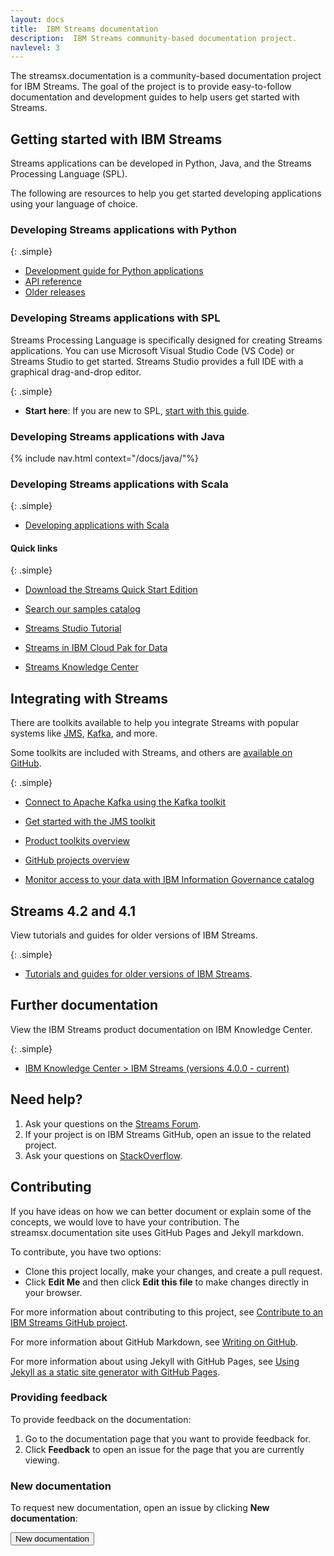 ```yaml
---
layout: docs
title:  IBM Streams documentation
description:  IBM Streams community-based documentation project.
navlevel: 3
---
```

The streamsx.documentation is a community-based documentation project for IBM Streams.
The goal of the project is to provide easy-to-follow documentation and development guides to help users get started with Streams.

## Getting started with IBM Streams


Streams applications can be developed in Python, Java, and the Streams Processing Language (SPL). 

The following are resources to help you get started developing applications using your language of choice.

### Developing Streams applications with Python

{: .simple}
* [Development guide for Python applications](/streamsx.documentation/docs/python/1.6/python-appapi-devguide/)
* [API reference](https://streamsxtopology.readthedocs.io/en/stable/index.html)
* [Older releases](https://github.com/IBMStreams/streamsx.topology/releases)



### Developing Streams applications with SPL


Streams Processing Language is specifically designed for creating Streams applications. You can use Microsoft Visual Studio Code (VS Code) or Streams Studio to get started.  Streams Studio provides a full IDE with a graphical drag-and-drop editor.

{: .simple}

* **Start here**:  If you are new to SPL, [start with this guide](/streamsx.documentation/docs/spl/quick-start/qs-0).



### Developing Streams applications with Java

{% include nav.html context="/docs/java/"%}


### Developing Streams applications with Scala

{: .simple}
* [Developing applications with Scala](https://github.com/IBMStreams/streamsx.topology/wiki/Scala-Support)


#### Quick links

{: .simple}

- [Download the Streams Quick Start Edition](/streamsx.documentation/docs/4.3/qse-intro)

- [Search our samples catalog](https://ibmstreams.github.io/samples/)
  
- [Streams Studio Tutorial](/streamsx.documentation/docs/spl/lab/spl-lab-00-get-started/)
  
- [Streams in IBM Cloud Pak for Data](https://www.ibm.com/support/producthub/icpdata/docs/content/SSQNUZ_current/cpd/svc/streams/developing-intro.html)
 
- [Streams Knowledge Center](http://www.ibm.com/support/knowledgecenter/SSCRJU/SSCRJU_welcome.html)


## Integrating with Streams
There are toolkits available to help you integrate Streams with popular systems like [JMS](https://github.com/IBMStreams/streamsx.jms), [Kafka](https://github.com/IBMStreams/streamsx.kafka), and more.

Some toolkits are included with Streams, and others are [available on GitHub](https://github.com/IBMStreams).

{: .simple}
* [Connect to Apache Kafka using the Kafka toolkit](/streamsx.documentation/docs/messaging/kafka-operators-getting-started)
  
* [Get started with the JMS toolkit](/streamsx.documentation/docs/messaging/kafka-operators-getting-started)
  
* [Product toolkits overview](https://developer.ibm.com/streamsdev/docs/product-toolkits-overview/)
  
* [GitHub projects overview](https://developer.ibm.com/streamsdev/docs/github-projects-overview/)

* [Monitor access to your data with IBM Information Governance catalog](/streamsx.documentation/docs/4.2/governance/)

## Streams 4.2 and 4.1


View tutorials and guides for older versions of IBM Streams.

{: .simple}

* [Tutorials and guides for older versions of IBM Streams](/streamsx.documentation/docs/previous/).

## Further documentation

View the IBM Streams product documentation on IBM Knowledge Center.

{: .simple}

* [IBM Knowledge Center > IBM Streams (versions 4.0.0 - current)](http://www.ibm.com/support/knowledgecenter/SSCRJU/SSCRJU_welcome.html)


## Need help?

1.  Ask your questions on the [Streams Forum](https://developer.ibm.com/answers/smart-spaces/22/streamsdev.html).
2.  If your project is on IBM Streams GitHub, open an issue to the related project.
3.  Ask your questions on [StackOverflow](http://stackoverflow.com/questions/tagged/infosphere-spl).

## Contributing

If you have ideas on how we can better document or explain some of the concepts, we would love to have your contribution.  The streamsx.documentation site uses GitHub Pages and Jekyll markdown.

To contribute, you have two options:
-   Clone this project locally, make your changes, and create a pull request.
-   Click **Edit Me** and then click **Edit this file** to make changes directly in your browser.

For more information about contributing to this project, see [Contribute to an IBM Streams GitHub project](https://developer.ibm.com/streamsdev/docs/contribute-github-project/).

For more information about GitHub Markdown, see [Writing on GitHub](https://help.github.com/categories/writing-on-github).

For more information about using Jekyll with GitHub Pages, see [Using Jekyll as a static site generator with GitHub Pages](https://help.github.com/articles/using-jekyll-with-pages/).

### Providing feedback

To provide feedback on the documentation:

1.  Go to the documentation page that you want to provide feedback for.
1.  Click **Feedback** to open an issue for the page that you are currently viewing.  

### New documentation

To request new documentation, open an issue by clicking **New documentation**:

   <form action="https://github.com/IBMStreams/streamsx.documentation/issues/new" target="_blank">
      <input type="submit" value="New documentation">
   </form>
<br>
